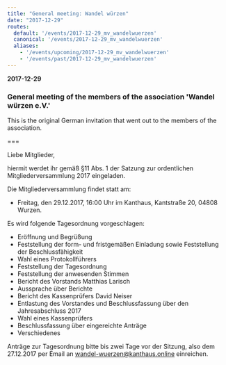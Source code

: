 ```yaml
---
title: "General meeting: Wandel würzen"
date: "2017-12-29"
routes:
  default: '/events/2017-12-29_mv_wandelwuerzen'
  canonical: '/events/2017-12-29_mv_wandelwuerzen'
  aliases:
    - '/events/upcoming/2017-12-29_mv_wandelwuerzen'
    - '/events/past/2017-12-29_mv_wandelwuerzen'
---
```


**2017-12-29**

### General meeting of the members of the association 'Wandel würzen e.V.'
This is the original German invitation that went out to the members of the association.

===

Liebe Mitglieder,

hiermit werdet ihr gemäß §11 Abs. 1 der Satzung zur ordentlichen Mitgliederversammlung 2017 eingeladen.

Die Mitgliederversammlung findet statt am:
- Freitag, den 29.12.2017, 16:00 Uhr im Kanthaus, Kantstraße 20, 04808 Wurzen.

Es wird folgende Tagesordnung vorgeschlagen:
* Eröffnung und Begrüßung
* Feststellung der form- und fristgemäßen Einladung sowie Feststellung der Beschlussfähigkeit
* Wahl eines Protokollführers
* Feststellung der Tagesordnung
* Feststellung der anwesenden Stimmen
* Bericht des Vorstands Matthias Larisch
* Aussprache über Berichte
* Bericht des Kassenprüfers David Neiser
* Entlastung des Vorstandes und Beschlussfassung über den Jahresabschluss 2017
* Wahl eines Kassenprüfers
* Beschlussfassung über eingereichte Anträge
* Verschiedenes

Anträge zur Tagesordnung bitte bis zwei Tage vor der Sitzung, also dem 27.12.2017 per Email an wandel-wuerzen@kanthaus.online einreichen.
